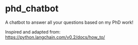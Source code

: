 # phd_chatbot
A chatbot to answer all your questions based on my PhD work!

Inspired and adapted from: https://python.langchain.com/v0.2/docs/how_to/
